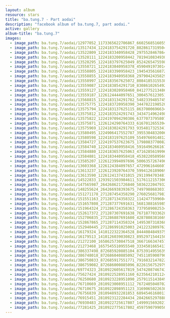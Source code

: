 ```yaml
---
layout: album
resource: stars
title: "ba.tung.7 - Part aodai"
description: "facebook album of ba.tung.7, part aodai."
active: gallery
album-title: "ba.tung.7"
images:
  - image_path: ba.tung.7/aodai/12977052_1173365622706867_6602568516055361341_o.jpg
  - image_path: ba.tung.7/aodai/13517434_1224183754291720_8828617319504071225_o.jpg
  - image_path: ba.tung.7/aodai/13522809_1224183340958428_2975528467864038832_o.jpg
  - image_path: ba.tung.7/aodai/13528111_1224183200958442_781941083493067036_o.jpg
  - image_path: ba.tung.7/aodai/13528295_1224183797625049_8524265475598303875_o.jpg
  - image_path: ba.tung.7/aodai/13558721_1224183840958378_4590491973014701415_o.jpg
  - image_path: ba.tung.7/aodai/13558805_1224183390958423_194543561687262827_o.jpg
  - image_path: ba.tung.7/aodai/13558855_1224183940958368_2979042435829132997_o.jpg
  - image_path: ba.tung.7/aodai/13558997_1224183567625072_8084185315538482311_o.jpg
  - image_path: ba.tung.7/aodai/13559087_1224183854291710_8308610265492407006_o.jpg
  - image_path: ba.tung.7/aodai/13559127_1224183020958460_8412775213486427554_o.jpg
  - image_path: ba.tung.7/aodai/13559187_1226124444097651_3004576123051949282_o.jpg
  - image_path: ba.tung.7/aodai/13568815_1224183134291782_5482339485745650695_o.jpg
  - image_path: ba.tung.7/aodai/13575775_1224183720958390_3447822198520855650_o.jpg
  - image_path: ba.tung.7/aodai/13575794_1224183137625115_8637000696634886191_o.jpg
  - image_path: ba.tung.7/aodai/13575812_1224183524291743_3434714962498995273_o.jpg
  - image_path: ba.tung.7/aodai/13575822_1224197094290386_6377073795807258311_o.jpg
  - image_path: ba.tung.7/aodai/13575871_1226124290764333_6167012655394488792_o.jpg
  - image_path: ba.tung.7/aodai/13575969_1224183024291793_935481732534128540_o.jpg
  - image_path: ba.tung.7/aodai/13580495_1224906417552787_3955304832006697348_o.jpg
  - image_path: ba.tung.7/aodai/13580598_1224183197625109_5549766914812888389_o.jpg
  - image_path: ba.tung.7/aodai/13584727_1224197537623675_1798083770082759608_o.jpg
  - image_path: ba.tung.7/aodai/13584740_1224183460958416_5916496266167415870_o.jpg
  - image_path: ba.tung.7/aodai/13584880_1224183657625063_4716285619996159582_o.jpg
  - image_path: ba.tung.7/aodai/13584881_1224183440958418_4538220589560423197_o.jpg
  - image_path: ba.tung.7/aodai/13585207_1226123994097696_500635726749696737_o.jpg
  - image_path: ba.tung.7/aodai/13603368_1226124384097657_472996164660714869_o.jpg
  - image_path: ba.tung.7/aodai/13613237_1226123920764370_599412618906953434_o.jpg
  - image_path: ba.tung.7/aodai/13613590_1226124137431015_2911994703481592985_o.jpg
  - image_path: ba.tung.7/aodai/14522833_1293921503984611_517611215730655051_n.jpg
  - image_path: ba.tung.7/aodai/147565987_264268621726840_5036222047932895601_n.jpg
  - image_path: ba.tung.7/aodai/148255624_264266938393675_7497988683031042945_n.jpg
  - image_path: ba.tung.7/aodai/151271178_271287454358290_2760256817983901932_n.jpg
  - image_path: ba.tung.7/aodai/151551163_271287134358322_114247759960455065_n.jpg
  - image_path: ba.tung.7/aodai/151657808_271287377691631_5681388165985080170_n.jpg
  - image_path: ba.tung.7/aodai/151964324_271286724358363_7379589082534663434_n.jpg
  - image_path: ba.tung.7/aodai/152617372_271287307691638_767187703362806732_n.jpg
  - image_path: ba.tung.7/aodai/152706835_271286887691680_4287808381669798483_n.jpg
  - image_path: ba.tung.7/aodai/152867865_271287114358324_1495307318368020942_n.jpg
  - image_path: ba.tung.7/aodai/152940445_271286991025003_2412232809763688437_n.jpg
  - image_path: ba.tung.7/aodai/16179324_1410122322364528_8444084849375126276_o.jpg
  - image_path: ba.tung.7/aodai/16179513_1410126039030823_8952971544150650205_o.jpg
  - image_path: ba.tung.7/aodai/21272100_1658625730847518_3667166347457350084_n.jpg
  - image_path: ba.tung.7/aodai/21273468_1657545510955540_3334501665413406474_o.jpg
  - image_path: ba.tung.7/aodai/386337498_872685920885104_8753914955639560402_n.jpg
  - image_path: ba.tung.7/aodai/386748018_872686040885092_7451105900790616813_n.jpg
  - image_path: ba.tung.7/aodai/386750833_872685917551771_7916832147822846605_n.jpg
  - image_path: ba.tung.7/aodai/386759082_872686000885096_8226156752979865061_n.jpg
  - image_path: ba.tung.7/aodai/69774323_2810922605617819_5474208746743791616_n.jpg
  - image_path: ba.tung.7/aodai/75627424_2810922528951160_6235642101124562944_n.jpg
  - image_path: ba.tung.7/aodai/76250680_2810923228951090_2579115143849836544_n.jpg
  - image_path: ba.tung.7/aodai/76710669_2810923008951112_7672405040702685184_n.jpg
  - image_path: ba.tung.7/aodai/76710675_2810922898951123_3169065022630395904_n.jpg
  - image_path: ba.tung.7/aodai/76756839_2810948932281853_6894546168013914112_n.jpg
  - image_path: ba.tung.7/aodai/76915451_2810923122284434_2842665297888935936_n.jpg
  - image_path: ba.tung.7/aodai/76930483_2810922725617807_1499915692021907456_n.jpg
  - image_path: ba.tung.7/aodai/77281425_2810922775617802_4597590799050342400_n.jpg
---
```

